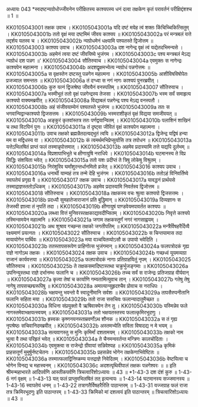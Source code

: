 अध्यायः 043
*स्वदष्टन्यग्रोधोज्जीवनेन परीक्षितस्य काश्यपस्य धनं दत्वा तक्षकेण कृतं परावर्तनं परीक्षिद्दंशश्च ॥ 1 ॥ 

KK0105043001	तक्षक उवाच । 
KK0105043001a	यदि दष्टं मयेह त्वं शक्तः किंचिच्चिकित्सितुम् ।
KK0105043001b	ततो वृक्षं मया दष्टमिमं जीवय काश्यप ॥
KK0105043002a	परं मन्त्रबलं यत्ते तद्दर्शय यतस्व च ।
KK0105043002b	न्यग्रोधमेनं धक्ष्यामि पश्यतस्ते द्विजोत्तम ॥
KK0105043003	काश्यप उवाच । 
KK0105043003a	दश नागेन्द्र वृक्षं त्वं यद्येतदभिमन्यसे ।
KK0105043003b	अहमेनं त्वया दष्टं जीवयिष्ये भुजंगम । 
KK0105043003c	पश्य मन्त्रबलं मेऽद्य न्यग्रोधं दश पन्नग ॥' 
KK0105043004	सौतिरुवाच । 
KK0105043004a	एवमुक्तः स नागेन्द्रः काश्यपेन महात्मना ।
KK0105043004b	अदशद्वृक्षमभ्येत्य न्यग्रोधं पन्नगोत्तमः ॥
KK0105043005a	स वृक्षस्तेन दष्टस्तु पन्नगेन महात्मना ।
KK0105043005b	आशीविषविषोपेतः प्रजज्वाल समन्ततः ॥
KK0105043006a	तं दग्ध्वा स नगं नागः काश्यपं पुनरब्रवीत् ।
KK0105043006b	कुरु यत्नं द्विजश्रेष्ठ जीवयैनं वनस्पतिम् ॥
KK0105043007	सौतिरुवाच । 
KK0105043007a	भस्मीभूतं ततो वृक्षं पन्नगेन्द्रस्य तेजसा ।
KK0105043007b	भस्म सर्वं समाहृत्य काश्यपो वाक्यमब्रवीत् ॥
KK0105043008a	विद्याबलं पन्नगेन्द्र पश्य मेऽद्य वनस्पतौ ।
KK0105043008b	अहं संजीवयाम्येनं पश्यतस्ते भुजंगम ॥
KK0105043009a	ततः स भगवान्विद्वान्काश्यपो द्विजसत्तमः ।
KK0105043009b	भस्मराशीकृतं वृक्षं विद्यया समजीवयत् ॥
KK0105043010a	अङ्कुरं कृतवांस्तत्र ततः पर्णद्वयान्वितम् ।
KK0105043010b	पलाशिनं शाखिनं च तथा विटपिनं पुनः ॥
KK0105043011a	तं दृष्ट्वा जीवितं वृक्षं काश्यपेन महात्मना ।
KK0105043011b	उवाच तक्षको ब्रह्मन्नैतदत्यद्भुतं त्वयि ॥
KK0105043012a	द्विजेन्द्र यद्विषं हन्या मम वा मद्विधस्य वा ।
KK0105043012b	कं त्वमर्थमभिप्रेप्सुर्यासि तत्र तपोधन ॥
KK0105043013a	यत्तेऽभिलषितं प्राप्तं फलं तस्मान्नृपोत्तमात् ।
KK0105043013b	अहमेव प्रदास्यामि तत्ते यद्यपि दुर्लभम् ॥
KK0105043014a	विप्रशापाभिभूते च क्षीणायुषि नराधिपे ।
KK0105043014b	घटमानस्य ते विप्र सिद्धिः संशयिता भवेत् ॥
KK0105043015a	ततो यशः प्रदीप्तं ते त्रिषु लोकेषु विश्रुतम् ।
KK0105043015b	निरंशुरिव घर्मांशुरन्तर्धानमितो व्रजेत् ॥
KK0105043016	काश्यप उवाच । 
KK0105043016a	धनार्थी याम्यहं तत्र तन्मे देहि भुजंगम ।
KK0105043016b	ततोऽहं विनिवर्तिष्ये स्वापतेयं प्रगृह्य वै ॥
KK0105043017	तक्षक उवाच । 
KK0105043017a	यावद्धनं प्रार्थयसे तस्माद्राज्ञस्ततोऽधिकम् ।
KK0105043017b	अहमेव प्रदास्यामि निवर्तस्व द्विजोत्तम ॥
KK0105043018	सौतिरुवाच । 
KK0105043018a	तक्षकस्य वचः श्रुत्वा काश्यपो द्विजसत्तमः ।
KK0105043018b	प्रदध्यौ सुमहातेजाराजानं प्रति बुद्धिमान् ॥
KK0105043019a	दिव्यज्ञानः स तेजस्वी ज्ञात्वा तं नृपतिं तदा ।
KK0105043019b	क्षीणायुषं पाण्डवेयमपावर्तत काश्यपः ॥
KK0105043020a	लब्ध्वा वित्तं मुनिवरस्तक्षकाद्यावदीप्सितम् ।
KK0105043020b	निवृत्ते काश्यपे तस्मिन्समयेन महात्मनि ॥
KK0105043021a	जगाम तक्षकस्तूर्णं नगरं नागसाह्वयम् ।
KK0105043021b	अथ शुश्राव गच्छन्स तक्षको जगतीपतिम् ॥
KK0105043022a	मन्त्रैर्विषहरैर्दिव्यै रक्ष्यमाणं प्रयत्नतः । 
KK0105043022	सौतिरुवाच ।
KK0105043022b	स चिन्तयामास तदा मायायोगेन पार्थिवः ॥ 
KK0105043023a	मया वञ्चयितव्योऽसौ क उपायो भवेदिति ।
KK0105043023b	ततस्तापसरूपेण प्राहिणोत्स भुजंगमान् ॥
KK0105043024a	फलपत्रोदकं गृह्य राज्ञे नागोऽथ तक्षकः । 
KK0105043024	तक्षक उवाच ।
KK0105043024b	गच्छध्वं यूयमव्यग्रा राजानं कार्यवत्तया ॥ 
KK0105043025a	फलपत्रोदकं नागाः प्रतिग्राहयितुं नृपम् । 
KK0105043025	सौतिरुवाच ।
KK0105043025b	ते तक्षकसमादिष्टास्तथा चक्रुर्भुजङ्गमाः ॥ 
KK0105043026a	उपनिन्युस्तथा राज्ञे दर्भानम्भः फलानि च ।
KK0105043026b	तच्च सर्वं स राजेन्द्रः प्रतिजग्राह वीर्यवान् ॥
KK0105043027a	कृत्वा तेषां च कार्याणि गम्यतामित्युवाच तान् ।
KK0105043027b	गतेषु तेषु नागेषु तापसच्छद्मरूपिषु ॥
KK0105043028a	अमात्यान्सुहृदश्चैव प्रोवाच स नराधिपः ।
KK0105043028b	भक्षयन्तु भवन्तो वै स्वादूनीमानि सर्वशः ॥
KK0105043029a	तापसैरुपनीतानि फलानि सहिता मया ।
KK0105043029b	ततो राजा ससचिवः फलान्यादातुमैच्छत ॥
KK0105043030a	विधिना संप्रयुक्तो वै ऋषिवाक्येन तेन तु ।
KK0105043030b	यस्मिन्नेव फले नागस्तमेवाभक्षयत्स्वयम् ॥
KK0105043031a	ततो भक्षयतस्तस्य फलात्कृमिरभूदणुः ।
KK0105043031b	ह्रस्वकः कृष्णनयनस्ताम्रवर्णोऽथ शौनक ॥
KK0105043032a	स तं गृह्य नृपश्रेष्ठः सचिवानिदमब्रवीत् ।
KK0105043032b	अस्तमभ्येति सविता विषादद्य न मे भयम् ॥
KK0105043033a	सत्यवागस्तु स मुनिः कृमिर्मां दशतामयम् ।
KK0105043033b	तक्षको नाम भूत्वा वै तथा परिहृतं भवेत् ॥
KK0105043034a	ते चैनमन्ववर्तन्त मन्त्रिणः कालचोदिताः ।
KK0105043034b	एवमुक्त्वा स राजेन्द्रो ग्रीवायां सन्निवेश्यह ॥
KK0105043035a	कृमिकं प्राहसत्तूर्णं मुमूर्षुर्नष्टचेतनः ।
KK0105043035b	प्रहसन्नेव भोगेन तक्षकेणाभिवेष्टितः ॥
KK0105043036a	तस्मात्फलाद्विनिष्क्रम्य यत्तद्राज्ञे निवेदितम् ।
KK0105043036b	वेष्टयित्वा च भोगेन विनद्य च महास्वनम् । 
KK0105043036c	अदशत्पृथिवीपालं तक्षकः पन्नगेश्वरः ॥ ॥ 
इति श्रीमन्महाभारते आदिपर्वणि आस्तीकपर्वणि त्रिचत्वारिंशोऽध्यायः ॥ 43 ॥ 
*1-43-3 दश दंशं कुरु ॥ 1-43-6 नगं वृक्षम् ॥ 1-43-13 यत् फलं प्राप्तुमभिलषितं तत् इत्यन्वयः ॥ 1-43-14 घटमानस्य सज्जमानस्य ॥ 1-43-16 स्वापतेयं धनम् ॥ 1-43-22 तत्रागतैर्विषहरैरिति पाठान्तरम् ॥ 1-43-31 यज्जग्राह फलं राजा तत्र क्रिमिरभूदणुः इति पाठान्तरम् ॥ 1-43-33 क्रिमिको मां दशत्वयं इति पाठान्तरम् ॥ त्रिचत्वारिशोऽध्यायः ॥ 43 ॥
